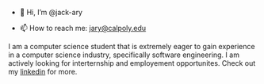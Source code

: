 - 👋 Hi, I’m @jack-ary

- 📫 How to reach me: jary@calpoly.edu

I am a computer science student that is extremely eager to gain experience in a computer science industry, specifically software engineering. I am actively looking for interternship and employement opportunites. Check out my [linkedin](https://www.linkedin.com/feed/) for more. 
<!---
jack-ary/jack-ary is a ✨ special ✨ repository because its `README.md` (this file) appears on your GitHub profile.
You can click the Preview link to take a look at your changes.
--->

